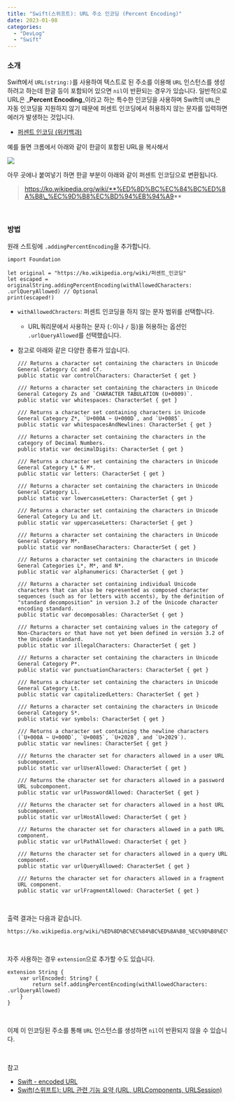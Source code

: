 ```yaml
---
title: "Swift(스위프트): URL 주소 인코딩 (Percent Encoding)"
date: 2023-01-08
categories: 
  - "DevLog"
  - "Swift"
---
```


### **소개**

Swift에서 `URL(string:)`를 사용하여 텍스트로 된 주소를 이용해 `URL` 인스턴스를 생성하려고 하는데 한글 등이 포함되어 있으면 `nil`이 반환되는 경우가 있습니다. 일반적으로 URL은 _**Percent Encoding**_이라고 하는 특수한 인코딩을 사용하며 Swift의 `URL`은 자동 인코딩을 지원하지 않기 때문에 퍼센트 인코딩에서 허용하지 않는 문자를 입력하면 에러가 발생하는 것입니다.

- [퍼센트 인코딩 (위키백과)](https://ko.wikipedia.org/wiki/%ED%8D%BC%EC%84%BC%ED%8A%B8_%EC%9D%B8%EC%BD%94%EB%94%A9)

예를 들면 크롬에서 아래와 같이 한글이 포함된 URL을 복사해서

 ![](/assets/img/wp-content/uploads/2023/01/스크린샷-2023-01-08-오후-12.56.25.png)

아무 곳에나 붙여넣기 하면 한글 부분이 아래와 같이 퍼센트 인코딩으로 변환됩니다.

> https://ko.wikipedia.org/wiki/**%ED%8D%BC%EC%84%BC%ED%8A%B8\_%EC%9D%B8%EC%BD%94%EB%94%A9**

 

### **방법**

원래 스트링에 `.addingPercentEncoding`을 추가합니다.

```
import Foundation

let original = "https://ko.wikipedia.org/wiki/퍼센트_인코딩"
let escaped = originalString.addingPercentEncoding(withAllowedCharacters: .urlQueryAllowed) // Optional
print(escaped!)
```

- `withAllowedChracters`: 퍼센트 인코딩을 하지 않는 문자 범위를 선택합니다.
    - URL쿼리문에서 사용하는 문자 (`:`이나 `/` 등)을 허용하는 옵션인 `.urlQueryAllowed`를 선택했습니다.
- 참고로 아래와 같은 다양한 종류가 있습니다.
    
    ```
    /// Returns a character set containing the characters in Unicode General Category Cc and Cf.
    public static var controlCharacters: CharacterSet { get }
    
    /// Returns a character set containing the characters in Unicode General Category Zs and `CHARACTER TABULATION (U+0009)`.
    public static var whitespaces: CharacterSet { get }
    
    /// Returns a character set containing characters in Unicode General Category Z*, `U+000A ~ U+000D`, and `U+0085`.
    public static var whitespacesAndNewlines: CharacterSet { get }
    
    /// Returns a character set containing the characters in the category of Decimal Numbers.
    public static var decimalDigits: CharacterSet { get }
    
    /// Returns a character set containing the characters in Unicode General Category L* & M*.
    public static var letters: CharacterSet { get }
    
    /// Returns a character set containing the characters in Unicode General Category Ll.
    public static var lowercaseLetters: CharacterSet { get }
    
    /// Returns a character set containing the characters in Unicode General Category Lu and Lt.
    public static var uppercaseLetters: CharacterSet { get }
    
    /// Returns a character set containing the characters in Unicode General Category M*.
    public static var nonBaseCharacters: CharacterSet { get }
    
    /// Returns a character set containing the characters in Unicode General Categories L*, M*, and N*.
    public static var alphanumerics: CharacterSet { get }
    
    /// Returns a character set containing individual Unicode characters that can also be represented as composed character sequences (such as for letters with accents), by the definition of "standard decomposition" in version 3.2 of the Unicode character encoding standard.
    public static var decomposables: CharacterSet { get }
    
    /// Returns a character set containing values in the category of Non-Characters or that have not yet been defined in version 3.2 of the Unicode standard.
    public static var illegalCharacters: CharacterSet { get }
    
    /// Returns a character set containing the characters in Unicode General Category P*.
    public static var punctuationCharacters: CharacterSet { get }
    
    /// Returns a character set containing the characters in Unicode General Category Lt.
    public static var capitalizedLetters: CharacterSet { get }
    
    /// Returns a character set containing the characters in Unicode General Category S*.
    public static var symbols: CharacterSet { get }
    
    /// Returns a character set containing the newline characters (`U+000A ~ U+000D`, `U+0085`, `U+2028`, and `U+2029`).
    public static var newlines: CharacterSet { get }
    
    /// Returns the character set for characters allowed in a user URL subcomponent.
    public static var urlUserAllowed: CharacterSet { get }
    
    /// Returns the character set for characters allowed in a password URL subcomponent.
    public static var urlPasswordAllowed: CharacterSet { get }
    
    /// Returns the character set for characters allowed in a host URL subcomponent.
    public static var urlHostAllowed: CharacterSet { get }
    
    /// Returns the character set for characters allowed in a path URL component.
    public static var urlPathAllowed: CharacterSet { get }
    
    /// Returns the character set for characters allowed in a query URL component.
    public static var urlQueryAllowed: CharacterSet { get }
    
    /// Returns the character set for characters allowed in a fragment URL component.
    public static var urlFragmentAllowed: CharacterSet { get }
    ```
    
     

출력 결과는 다음과 같습니다.

```
https://ko.wikipedia.org/wiki/%ED%8D%BC%EC%84%BC%ED%8A%B8_%EC%9D%B8%EC%BD%94%EB%94%A9
```

 

자주 사용하는 경우 `extension`으로 추가할 수도 있습니다.

```
extension String {
    var urlEncoded: String? {
        return self.addingPercentEncoding(withAllowedCharacters: .urlQueryAllowed)
    }
}
```

 

이제 이 인코딩된 주소를 통해 `URL` 인스턴스를 생성하면 `nil`이 반환되지 않을 수 있습니다.

 

참고

- [Swift - encoded URL](https://stackoverflow.com/questions/24551816/swift-encode-url)
- [Swift(스위프트): URL 관련 기능 요약 (URL, URLComponents, URLSession)](http://yoonbumtae.com/?p=3499)
